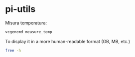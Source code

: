 # pi-utils

Misura temperatura:
```bash
vcgencmd measure_temp
```
To display it in a more human-readable format (GB, MB, etc.)

```bash
free -h
```
